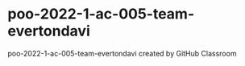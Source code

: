 # poo-2022-1-ac-005-team-evertondavi
poo-2022-1-ac-005-team-evertondavi created by GitHub Classroom
